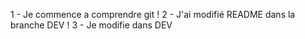 1 - Je commence a comprendre git !
2 - J'ai modifié README dans la branche DEV !
3 - Je modifie dans DEV